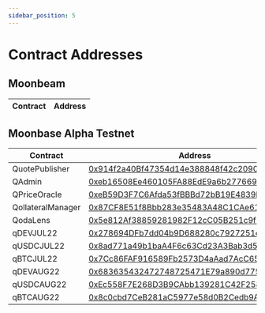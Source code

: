 ```yaml
---
sidebar_position: 5
---
```


# Contract Addresses

## Moonbeam

| Contract | Address |
| -------- | ------- |


## Moonbase Alpha Testnet
| Contract | Address |
| -------- | ------- |
| QuotePublisher | [0x914f2a40Bf47354d14e388848f42c20909533DFd](https://moonbase.moonscan.io/address/0x914f2a40Bf47354d14e388848f42c20909533DFd) |
| QAdmin | [0xeb16508Ee460105FA88EdE9a6b277669Bb868595](https://moonbase.moonscan.io/address/0xeb16508Ee460105FA88EdE9a6b277669Bb868595) |
| QPriceOracle | [0xeB59D3F7C6Afda53fBBBd72bB19E4839b1a917ec](https://moonbase.moonscan.io/address/0xeB59D3F7C6Afda53fBBBd72bB19E4839b1a917ec) |
| QollateralManager | [0x87CF8E51f8Bbb283e35483A48C1CAe61eB6f6948](https://moonbase.moonscan.io/address/0x87CF8E51f8Bbb283e35483A48C1CAe61eB6f6948) |
| QodaLens | [0x5e812Af38859281982F12cC05B251c9f3a8455B3](https://moonbase.moonscan.io/address/0x5e812Af38859281982F12cC05B251c9f3a8455B3) |
| qDEVJUL22 | [0x278694DFb7dd04b9D688280c7927251eCa9f010f](https://moonbase.moonscan.io/address/0x278694DFb7dd04b9D688280c7927251eCa9f010f) |
| qUSDCJUL22 | [0x8ad771a49b1baA4F6c63Cd23A3Bab3d5a6fdd468](https://moonbase.moonscan.io/address/0x8ad771a49b1baA4F6c63Cd23A3Bab3d5a6fdd468) |
| qBTCJUL22 | [0x7Cc86FAF916589Fb2573D4aAad7AcC651E79621e](https://moonbase.moonscan.io/address/0x7Cc86FAF916589Fb2573D4aAad7AcC651E79621e) |
| qDEVAUG22 | [0x683635432472748725471E79a890d7753fF19732](https://moonbase.moonscan.io/address/0x683635432472748725471E79a890d7753fF19732) |
| qUSDCAUG22 | [0xEc558F7E268D3B9CAbb139281C42F25806c68E48](https://moonbase.moonscan.io/address/0xEc558F7E268D3B9CAbb139281C42F25806c68E48) |
| qBTCAUG22 | [0x8c0cbd7CeB281aC5977e58d0B2Cedb9A77df6AE8](https://moonbase.moonscan.io/address/0x8c0cbd7CeB281aC5977e58d0B2Cedb9A77df6AE8) |
